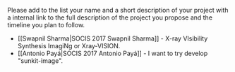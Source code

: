 Please add to the list your name and a short description of your project with a
internal link to the full description of the project you propose and the
timeline you plan to follow.

* [[Swapnil Sharma|SOCIS 2017 Swapnil Sharma]] - X-ray VIsibility Synthesis ImagiNg or Xray-VISION.
* [[Antonio Payá|SOCIS 2017 Antonio Payá]] - I want to try develop "sunkit-image".

